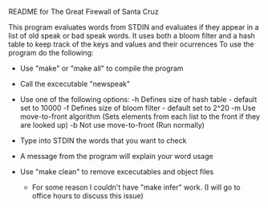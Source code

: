 README for The Great Firewall of Santa Cruz

This program evaluates words from STDIN and evaluates
if they appear in a list of old speak or bad speak 
words. It uses both a bloom filter and a hash table
to keep track of the keys and values and their ocurrences
To use the program do the following:

- Use "make" or "make all" to compile the program
- Call the excecutable "newspeak" 
- Use one of the following options:
	-h   Defines size of hash table - default set to 10000
	-f   Defines size of bloom filter - default set to 2^20
	-m   Use move-to-front algorithm (Sets elements from each list to the front if they are looked up)
	-b   Not use move-to-front (Run normally)

- Type into STDIN the words that you want to check
- A message from the program will explain your word usage
- Use "make clean" to remove excecutables and object files

	* For some reason I couldn't have "make infer" work. (I will go to office hours to discuss this issue) 
